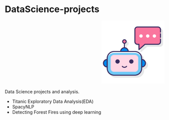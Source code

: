 # DataScience-projects

<p align='right'>
<img src='https://github.com/SyedArsalanAmin/Graphics/blob/master/icons/chatbot.png?raw=true' alt='drawing' width='200' height='200'/>
</p>

Data Science projects and analysis.
- Titanic Exploratory Data Analysis(EDA)
- SpacyNLP
- Detecting Forest Fires using deep learning
